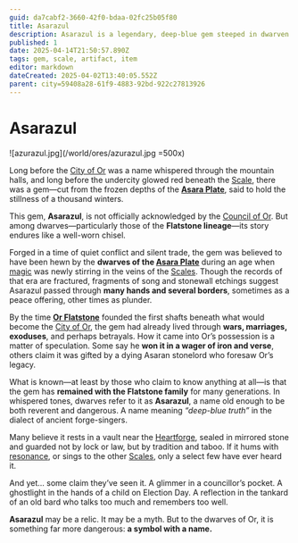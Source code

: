 ```yaml
---
guid: da7cabf2-3660-42f0-bdaa-02fc25b05f80
title: Asarazul
description: Asarazul is a legendary, deep-blue gem steeped in dwarven lore, rumored to hold ancient power and a connection to the Scales, passed down through the Flatstone lineage of Or.
published: 1
date: 2025-04-14T21:50:57.890Z
tags: gem, scale, artifact, item
editor: markdown
dateCreated: 2025-04-02T13:40:05.552Z
parent: city=59408a28-61f9-4883-92bd-922c27813926
---
```


# Asarazul

![azurazul.jpg](/world/ores/azurazul.jpg =500x)

Long before the [City of Or](/geography/settlement/city/city-of-or.md) was a name whispered through the mountain halls, and long before the undercity glowed red beneath the [Scale](/geography/landmark/scale.md), there was a gem—cut from the frozen depths of the **[Asara Plate](/geography/scale/asara-plate.md)**, said to hold the stillness of a thousand winters.

This gem, **Asarazul**, is not officially acknowledged by the [Council of Or](/geography/settlement/city/city-of-or/council-of-or.md). But among dwarves—particularly those of the **Flatstone lineage**—its story endures like a well-worn chisel.

Forged in a time of quiet conflict and silent trade, the gem was believed to have been hewn by the **dwarves of the [Asara Plate](/geography/scale/asara-plate.md)** during an age when [magic](/structure/mechanic/magic.md) was newly stirring in the veins of the [Scales](/geography/landmark/scale.md). Though the records of that era are fractured, fragments of song and stonewall etchings suggest Asarazul passed through **many hands and several borders**, sometimes as a peace offering, other times as plunder.

By the time **[Or Flatstone](/geography/settlement/city/city-of-or/local/or-flatstone.md)** founded the first shafts beneath what would become the [City of Or](/geography/settlement/city/city-of-or.md), the gem had already lived through **wars, marriages, exoduses**, and perhaps betrayals. How it came into Or’s possession is a matter of speculation. Some say he **won it in a wager of iron and verse**, others claim it was gifted by a dying Asaran stonelord who foresaw Or’s legacy.

What is known—at least by those who claim to know anything at all—is that the gem has **remained with the Flatstone family** for many generations. In whispered tones, dwarves refer to it as **Asarazul**, a name old enough to be both reverent and dangerous. A name meaning *“deep-blue truth”* in the dialect of ancient forge-singers.

Many believe it rests in a vault near the [Heartforge](/geography/settlement/city/city-of-or/heartforge.md), sealed in mirrored stone and guarded not by lock or law, but by tradition and taboo. If it hums with [resonance](/structure/mechanic/resonance.md), or sings to the other [Scales](/geography/landmark/scale.md), only a select few have ever heard it.

And yet... some claim they’ve seen it. A glimmer in a councillor’s pocket. A ghostlight in the hands of a child on Election Day. A reflection in the tankard of an old bard who talks too much and remembers too well.

**Asarazul** may be a relic. It may be a myth. But to the dwarves of Or, it is something far more dangerous: **a symbol with a name.**
